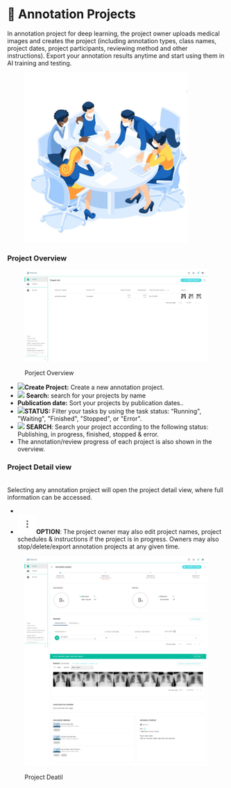 # 📝 Annotation Projects

In annotation project for deep learning, the project owner uploads medical images and creates the project (including annotation types, class names, project dates, project participants, reviewing method and other instructions). Export your annotation results anytime and start using them in AI training and testing.

<figure><img src="../../.gitbook/assets/illust_create_annotation_project.jpg" alt="" width="375"><figcaption></figcaption></figure>

### Project Overview

<figure><img src="../../.gitbook/assets/DeepCap_Project_Overview_In_Progress.png" alt=""><figcaption><p>Porject Overview</p></figcaption></figure>

* &#x20;![](<../../.gitbook/assets/icon\_add (1).png>)**Create Project:** Create a new annotation project.
* ![](../../.gitbook/assets/icon\_magnify.png) **Search:** search for your projects by name
* **Publication date:** Sort your projects by publication dates..
* ![](https://console.deepq.ai/docs/console/.gitbook/assets/con-icon-11.png)**STATUS:** Filter your tasks by using the task status: “Running", "Waiting", "Finished", "Stopped", or "Error".
* ![](https://console.deepq.ai/docs/console/.gitbook/assets/con-icon-6.png) **SEARCH**: Search your project according to the following status: Publishing, in progress, finished, stopped & error.
* The annotation/review progress of each project is also shown in the overview.

### Project Detail view

\
Selecting any annotation project will open the project detail view, where full information can be accessed.&#x20;

*
* <img src="../../.gitbook/assets/icon_option.png" alt="" data-size="line">**OPTION**: The project owner may also edit project names, project schedules & instructions if the project is in progress. Owners may also stop/delete/export annotation projects at any given time.

<figure><img src="../../.gitbook/assets/DeepCap_Project_Detail_1.png" alt=""><figcaption><p>Project Deatil</p></figcaption></figure>





###

